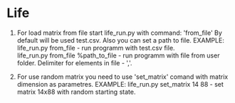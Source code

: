 # Life

1) For load matrix from file start life_run.py with command: 'from_file'
   By default will be used test.csv. Also you can set a path to file.
   EXAMPLE: life_run.py from_file - run programm with test.csv file.     
            life_run.py from_file %path_to_file - run programm with file from user folder. 
   Delimiter for elements in file - ','. 
   
2) For use random matrix you need to use 'set_matrix' comand with matrix dimension as parametres.
   EXAMPLE: life_run.py set_matrix 14 88 - set matrix 14x88 with random starting state.
